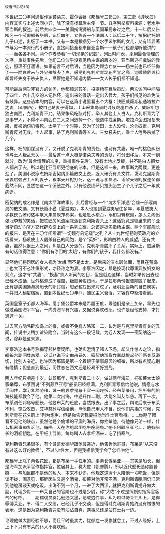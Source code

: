     谈看书后记(3) 

   本世纪三〇年间通俗作家诺朵夫、霍尔合著《邦梯号三部曲》，第三部《辟坎岛》内容其实与上述大同小异，除了没有杨幕后主使一节。自序列举资料来源：老水手亚当斯的叙述，前后共四次——美国捕海狮船与英国军舰来过之后，十一年后又告知另一个英国船长毕启，此后四年，又告诉一个法国人；此后二十年，根据琨托的儿子口述，出版了一本书，又有一本是根据另一个水手米尔斯的女儿，又有毕启著书与另一本流行的小册子。直接间接全都来自亚当斯——孩子们也都是听他讲的——而各各不同。两个作者参看“一切现存的记载”，列出时间表，采用最合情理的次序，重排事件先后，他们二位似乎没看见杨主谋的版本的。亚当斯这样虞诚的教徒，照理不打谎语。如果前言不对后语，当是因为顾念亡友——杨生前也已经仟侮了——而且后来与外界接触多了点，感觉到克利斯青现在声誉之高，遗孀绩萨贝拉却曾经失身于杀夫仇人，尽管她是不知道内情——女人孩子们都不知道。

   可能最后两次非官方的访问，他都顾忌较多，投提杨在幕后策动。两次访问中间隔了四年，六十几岁的人记性坏，造出来的假话一定出入很大。孩子们听见的难免又有歧异。这些洁本的内容，可以在这篇小说里看出个大概：铁匠威廉斯私通塔拉卢之妻 （即南西），被自己的妻子得知，上山采集鸟蛋的时候跳崖自杀了。威廉斯想独占南西，克利斯青不允。结果争风吃醋对打，牵人其他土人白人。克利斯青为了息事宁人，不得不叫南西在二人之间选择一个，他选中威廉斯。塔拉卢企图报复未果，反被她伺机毒死。太平了一个时期，又为了分田，土人没份，沦为奴隶，克利斯青反对无效，土人起事，杀了克利斯青等五人。三女报夫仇，乘土人倦卧杀掉了几个。

   这样，杨的阴谋没有了，又开脱了克利斯青的责任，也没有共妻，唯一的桃色纠纷也与土人叛乱无关——最后这一点大概是诺朵夫等的贡献，将分田移后，本来一到就分，改为“最合情理的次序，重排事件先后”。没有土地才反叛，并不是白人把女人都占了去，所以是比亚当斯更彻底的洁本，但是这样一来，故事断为两截，更差劲了。美国小说家杰姆斯密契纳那篇散文上说，近人研究有关文件，发现克里斯青丧妻后强占土人的妻子，被本夫开枪打死，这一说与李察浩、诺朵夫等的叙述全都截然不同，显然在这一个系统之外。只有他说绩萨贝拉头胎生了个儿子之后一年就病逝。

   密契纳的成名作是《南太平洋故事》，此后曾经与一个“南太平洋通”合编一部写南海的散文选，又有长篇小说《夏威夷》，本人也搬到夏威夷居住多年，与夏威夷大学教授合著的这本散文集里谈邦梯案，也是近水楼台，总相当有根据，怎么会闹出张冠李戴的笑话，把铁匠的风流案栽派到克利斯青头上？这话究竟是哪里来的？亚当斯自动向官方交代辟坎岛上的一系列血案，总该是据实指杨主谋。两个军舰舰长的报告，是否在三〇年间所谓“一切现存的记载”之列？从十九世纪韧时英政府的立场看来，杨嗾使土人屠杀自己的同胞，是个“英奸”，影响白种人的威望。还有共妻，虽然只限土人之间，却是白人分派的，克利斯青脱不了关系。实际上，威廉斯有句话值得注意：“你们有你们的‘太峨’，有你们的孩子，我什么都没有。”

   显然他们将同居的女人视为‘太峨’而不是太太。是后来的洁本顾体面，而且在荒岛上也大可不必注重形式，才径称之为妻。李察浩因之，那是按现代尊重异族妇女的观点。这才有“共妻”、“换妻”耸人听闻的名目，但是就连这样，当时如果传出去也已经不成话，世外桃源成了淫窟，叛舰英名扫地。于是把那两份报告隐匿了起来，还有那美国捕海狮船长的那封信，想必也找出来对过了，证明亚当斯的自白属实，一并归人秘密档案，直到本世纪七〇年间，殖民主义衰落，才容许李察洁看到。

   英国皇室子弟都人海军。爱丁堡公爵本来是希腊王族，跟他们是亲上加亲，早先也做过英国海军军官，一向对海军有兴趣，又据说喜欢改革。也许是经他支持，才打通这一关。

   过去官方隐讳辟坎岛上的事，或者不免有人略知一二，认为是与克里斯青有关的丑闻，传说中又稍加谊染附会，当时有这么一段记载，为近人发现——密契纳这一说，除非是这来源。

   李察浩这本书号称揭穿邦梯案疑团，也确实澄清了诸人下场，却又作惊人之论，指船长大副同性恋爱。这话也说不定由来已久，密契纳那篇文章就提起他们俩关系密切，比别人亲近。也许因为那篇是第一个着眼于肇事原因的细微，所以有点疑心别有隐情；但是直到最近，同性恋在西文还是轻易不好提的。

   两人年纪只相差十岁。认识那年，克利斯青二十岁，做过两年海员，托布莱太太娘家举荐，布莱回说“不列颠尼亚号”船员已经额满。克利斯青写信给他说，情愿与水手同住，学习各种劳作，唯一的要求是与士官一同吃饭。经布莱录用，把所有的航海技能都教会了他。他第二次出海，中途升作二副，大副名叫艾华慈。再下一次，布莱调任邦梯号船长，他是布莱的班底，当然跟去。出了事之后，舆论后来于布莱不利，饱受攻击，艾华慈也写信绘他，骂他自己用人不当，说他们共事的时候，克利斯青在花名册上“列为炮手，但是你告诉我要把他当作土官看待。……你瞎了眼看不见他的缺点，虽然他是个偷懒的平庸的海员，你抬举他，待他像兄弟一样，什么机密事都告诉他，每隔一天在你舱房里吃午晚两餐。”在不列颠尼亚号上，他有船长的酒橱钥匙，在甲板上当值，每每叫人去拿杯酒来，吃了挡寒气。

   克利斯青兄弟很多，有个哥哥爱德华跟他最亲近，他告诉他哥哥，布莱是“从来没有过这么好的教师”，不过“火性大，但是我相信我学会了怎样哄他”。

   邦梯号上除了两名花匠，都是布莱一手任用的。事务长傅莱亚——其实是船长，但是海军加派军官作指挥官，位居其上，称大佐（凯普腾），所以近代船长通称凯普腾——与船医都不是他的私人，本来不认识。他规定这两个人陪他一块吃饭，但是谈不拢，闹意见，那胖医生又是个酒鬼，布莱对他非常不满。克利斯青晚间仍旧常到他舱房谈天或吃饭。出海不到一个月，一进了大西洋，就把克利斯青提升做大副，代理少尉——布莱自己的官阶也不过是少尉，称“大佐”不过是照例对指挥官客气的称呼。——副锚缆员莫礼逊通文墨，记载这件事，认为越过傅莱亚头上，是侮辱傅莱亚。布、傅二人交恶，已经几乎不交谈，但是傅对克利斯青始终没有憎恨的表示，这是因为克利斯青并没有沾沾自喜，遇事总还是站在士兵一边。

   论理他做大副经验不够，而且平时虽卖力，忧郁症一发作就怠工，不过人缘好，上上下下只有布莱的仆人不喜欢他。

